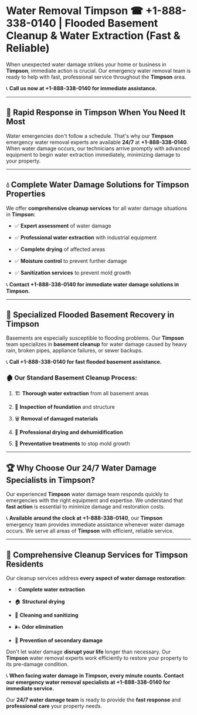 # Water Removal Timpson ☎ +1-888-338-0140 | Flooded Basement Cleanup & Water Extraction (Fast & Reliable)

When unexpected water damage strikes your home or business in **Timpson**, immediate action is crucial. Our emergency water removal team is ready to help with fast, professional service throughout the **Timpson** area. 

📞 **Call us now at +1-888-338-0140 for immediate assistance.**
---
## 🚀 Rapid Response in Timpson When You Need It Most
Water emergencies don't follow a schedule. That's why our **Timpson** emergency water removal experts are available **24/7** at **+1-888-338-0140**. When water damage occurs, our technicians arrive promptly with advanced equipment to begin water extraction immediately, minimizing damage to your property.
---
## 💧 Complete Water Damage Solutions for Timpson Properties
We offer **comprehensive cleanup services** for all water damage situations in **Timpson**:
- ✅ **Expert assessment** of water damage  
- ✅ **Professional water extraction** with industrial equipment  
- ✅ **Complete drying** of affected areas  
- ✅ **Moisture control** to prevent further damage  
- ✅ **Sanitization services** to prevent mold growth  
📞 **Contact +1-888-338-0140 for immediate water damage solutions in Timpson.**
---
## 🌊 Specialized Flooded Basement Recovery in Timpson
Basements are especially susceptible to flooding problems. Our **Timpson** team specializes in **basement cleanup** for water damage caused by heavy rain, broken pipes, appliance failures, or sewer backups. 
📞 **Call +1-888-338-0140 for fast flooded basement assistance.**
### 🏚️ Our Standard Basement Cleanup Process:
1. 🏗️ **Thorough water extraction** from all basement areas  
2. 🔎 **Inspection of foundation** and structure  
3. 🗑️ **Removal of damaged materials**  
4. 💨 **Professional drying and dehumidification**  
5. 🚫 **Preventative treatments** to stop mold growth  
---
## 🏆 Why Choose Our 24/7 Water Damage Specialists in Timpson?
Our experienced **Timpson** water damage team responds quickly to emergencies with the right equipment and expertise. We understand that **fast action** is essential to minimize damage and restoration costs.
📞 **Available around the clock at +1-888-338-0140**, our **Timpson** emergency team provides immediate assistance whenever water damage occurs. We serve all areas of **Timpson** with efficient, reliable service.
---
## 🧹 Comprehensive Cleanup Services for Timpson Residents
Our cleanup services address **every aspect of water damage restoration**:
- 💧 **Complete water extraction**  
- 🏠 **Structural drying**  
- 🧼 **Cleaning and sanitizing**  
- 🌬️ **Odor elimination**  
- 🚫 **Prevention of secondary damage**  
Don't let water damage **disrupt your life** longer than necessary. Our **Timpson** water removal experts work efficiently to restore your property to its pre-damage condition.
📞 **When facing water damage in Timpson, every minute counts. Contact our emergency water removal specialists at +1-888-338-0140 for immediate service.**
Our **24/7 water damage team** is ready to provide the **fast response** and **professional care** your property needs.
